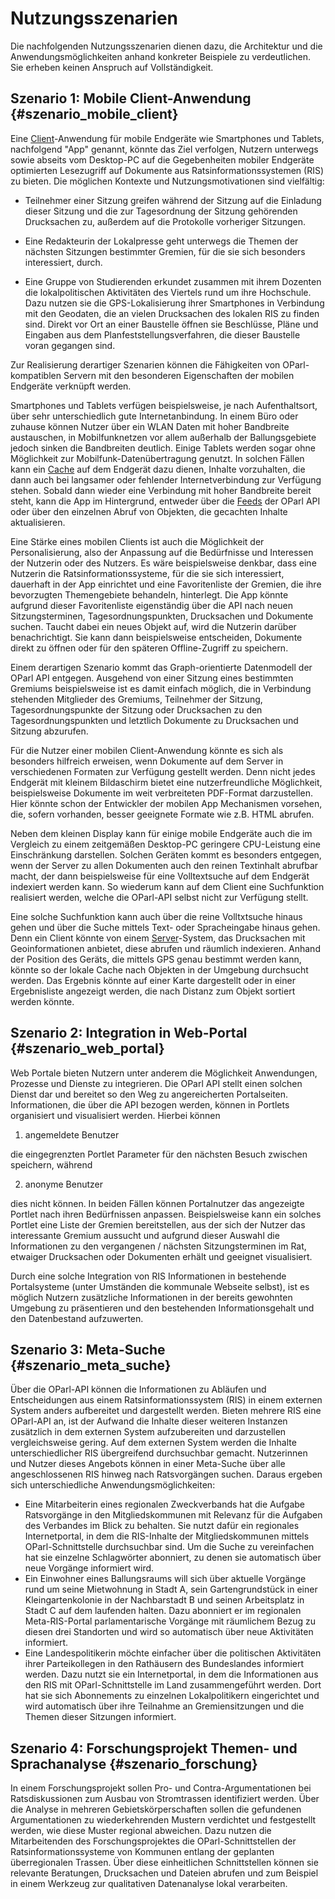 Nutzungsszenarien
=================

Die nachfolgenden Nutzungsszenarien dienen dazu, die Architektur und die
Anwendungsmöglichkeiten anhand konkreter Beispiele zu verdeutlichen. Sie
erheben keinen Anspruch auf Vollständigkeit.

## Szenario 1: Mobile Client-Anwendung {#szenario_mobile_client}

Eine [Client](#client)-Anwendung für mobile Endgeräte wie Smartphones und Tablets,
nachfolgend "App" genannt, könnte das Ziel verfolgen, Nutzern unterwegs
sowie abseits vom Desktop-PC auf die Gegebenheiten mobiler Endgeräte optimierten Lesezugriff auf Dokumente aus
Ratsinformationssystemen (RIS) zu bieten. Die möglichen Kontexte und
Nutzungsmotivationen sind vielfältig:

* Teilnehmer einer Sitzung greifen während der Sitzung auf die Einladung
  dieser Sitzung und die zur Tagesordnung der Sitzung gehörenden
  Drucksachen zu, außerdem auf die Protokolle vorheriger Sitzungen.

* Eine Redakteurin der Lokalpresse geht unterwegs die Themen der nächsten
  Sitzungen bestimmter Gremien, für die sie sich besonders interessiert,
  durch.

* Eine Gruppe von Studierenden erkundet zusammen mit ihrem Dozenten die
  lokalpolitischen Aktivitäten des Viertels rund um ihre Hochschule. Dazu
  nutzen sie die GPS-Lokalisierung ihrer Smartphones in Verbindung mit den
  Geodaten, die an vielen Drucksachen des lokalen RIS zu finden sind. Direkt
  vor Ort an einer Baustelle öffnen sie Beschlüsse, Pläne und Eingaben aus
  dem Planfeststellungsverfahren, die dieser Baustelle voran gegangen sind.

Zur Realisierung derartiger Szenarien können die Fähigkeiten von OParl-kompatiblen
Servern mit den besonderen Eigenschaften der mobilen Endgeräte verknüpft werden.

Smartphones und Tablets verfügen beispielsweise, je nach Aufenthaltsort, über
sehr unterschiedlich gute Internetanbindung. In einem Büro oder zuhause können
Nutzer über ein WLAN Daten mit hoher Bandbreite austauschen, in Mobilfunknetzen
vor allem außerhalb der Ballungsgebiete jedoch sinken die Bandbreiten deutlich.
Einige Tablets werden sogar ohne Möglichkeit zur Mobilfunk-Datenübertragung
genutzt. In solchen Fällen kann ein [Cache](#cache) auf dem Endgerät dazu
dienen, Inhalte vorzuhalten, die dann auch bei langsamer oder fehlender
Internetverbindung zur Verfügung stehen. Sobald dann wieder eine Verbindung
mit hoher Bandbreite bereit steht, kann die App im Hintergrund, entweder über die 
[Feeds](#feeds) der OParl API oder über den einzelnen Abruf von Objekten, die 
gecachten Inhalte aktualisieren.

Eine Stärke eines mobilen Clients ist auch die Möglichkeit der Personalisierung,
also der Anpassung auf die Bedürfnisse und Interessen der Nutzerin oder des Nutzers.
Es wäre beispielsweise denkbar, dass eine Nutzerin die Ratsinformationssysteme,
für die sie sich interessiert, dauerhaft in der App einrichtet und eine Favoritenliste
der Gremien, die ihre bevorzugten Themengebiete behandeln, hinterlegt. Die App
könnte aufgrund dieser Favoritenliste eigenständig über die API nach neuen
Sitzungsterminen, Tagesordnungspunkten, Drucksachen und Dokumente suchen. Taucht
dabei ein neues Objekt auf, wird die Nutzerin darüber benachrichtigt. Sie kann dann
beispielsweise entscheiden, Dokumente direkt zu öffnen oder für den späteren 
Offline-Zugriff zu speichern.

Einem derartigen Szenario kommt das Graph-orientierte Datenmodell der OParl API
entgegen. Ausgehend von einer Sitzung eines bestimmten Gremiums beispielsweise
ist es damit einfach möglich, die in Verbindung stehenden Mitglieder des Gremiums,
Teilnehmer der Sitzung, Tagesordnungspunkte der Sitzung oder Drucksachen zu den
Tagesordnungspunkten und letztlich Dokumente zu Drucksachen und Sitzung abzurufen.

Für die Nutzer einer mobilen Client-Anwendung könnte es sich als besonders hilfreich
erweisen, wenn Dokumente auf dem Server in verschiedenen Formaten zur Verfügung
gestellt werden. Denn nicht jedes Endgerät mit kleinem Bildaschirm bietet eine
nutzerfreundliche Möglichkeit, beispielsweise Dokumente im weit verbreiteten PDF-Format 
darzustellen. Hier könnte schon der Entwickler der mobilen App Mechanismen vorsehen,
die, sofern vorhanden, besser geeignete Formate wie z.B. HTML abrufen.

Neben dem kleinen Display kann für einige mobile Endgeräte auch die im Vergleich zu
einem zeitgemäßen Desktop-PC geringere CPU-Leistung eine Einschränkung darstellen.
Solchen Geräten kommt es besonders entgegen, wenn der Server zu allen Dokumenten auch
den reinen Textinhalt abrufbar macht, der dann beispielsweise für eine Volltextsuche
auf dem Endgerät indexiert werden kann. So wiederum kann auf dem Client eine
Suchfunktion realisiert werden, welche die OParl-API selbst nicht zur Verfügung
stellt.

Eine solche Suchfunktion kann auch über die reine Volltxtsuche hinaus gehen
und über die Suche mittels Text- oder Spracheingabe hinaus gehen. Denn ein Client
könnte von einem [Server](#server)-System, das Drucksachen mit Geoinformationen
anbietet, diese abrufen und räumlich indexieren. Anhand der Position des Geräts,
die mittels GPS genau bestimmt werden kann, könnte so der lokale Cache nach
Objekten in der Umgebung durchsucht werden. Das Ergebnis könnte auf einer Karte
dargestellt oder in einer Ergebnisliste angezeigt werden, die nach Distanz zum
Objekt sortiert werden könnte.

## Szenario 2: Integration in Web-Portal  {#szenario_web_portal}

Web Portale bieten Nutzern unter anderem die Möglichkeit Anwendungen, Prozesse und Dienste zu integrieren. Die OParl API stellt einen solchen Dienst dar und bereitet so den Weg zu angereicherten Portalseiten. Informationen, die über die API bezogen werden, können in Portlets organisiert und visualisiert werden. Hierbei können

1. angemeldete Benutzer 

die eingegrenzten Portlet Parameter für den nächsten Besuch zwischen speichern, während

2. anonyme Benutzer 

dies nicht können. In beiden Fällen können Portalnutzer das angezeigte Portlet nach ihren Bedürfnissen anpassen. Beispielsweise kann ein solches Portlet eine Liste der Gremien bereitstellen, aus der sich der Nutzer das interessante Gremium aussucht und aufgrund dieser Auswahl die Informationen zu den vergangenen / nächsten Sitzungsterminen im Rat, etwaiger Drucksachen oder Dokumenten erhält und geeignet visualisiert. 

Durch eine solche Integration von RIS Informationen in bestehende Portalsysteme (unter Umständen die kommunale Webseite selbst), ist es möglich Nutzern zusätzliche 
Informationen in der bereits gewohnten Umgebung zu präsentieren und den bestehenden Informationsgehalt und den Datenbestand aufzuwerten.


## Szenario 3: Meta-Suche  {#szenario_meta_suche}

Über die OParl-API können die Informationen zu Abläufen und Entscheidungen aus einem Ratsinformationssystem (RIS) in einem externen System anders aufbereitet und dargestellt werden. Bieten mehrere RIS eine OParl-API an, ist der Aufwand die Inhalte dieser weiteren Instanzen zusätzlich in dem externen System aufzubereiten und darzustellen vergleichsweise gering. Auf dem externen System werden die Inhalte unterschiedlicher RIS übergreifend durchsuchbar gemacht. Nutzerinnen und Nutzer dieses Angebots können in einer Meta-Suche über alle angeschlossenen RIS hinweg nach Ratsvorgängen suchen. Daraus ergeben sich unterschiedliche Anwendungsmöglichkeiten:

* Eine Mitarbeiterin eines regionalen Zweckverbands hat die Aufgabe Ratsvorgänge in den Mitgliedskommunen mit Relevanz für die Aufgaben des Verbandes im Blick zu behalten. Sie nutzt dafür ein regionales Internetportal, in dem die RIS-Inhalte der Mitgliedskommunen mittels OParl-Schnittstelle durchsuchbar sind. Um die Suche zu vereinfachen hat sie einzelne Schlagwörter abonniert, zu denen sie automatisch über neue Vorgänge informiert wird.
* Ein Einwohner eines Ballungsraums will sich über aktuelle Vorgänge rund um seine Mietwohnung in Stadt A, sein Gartengrundstück in einer Kleingartenkolonie in der Nachbarstadt B und seinen Arbeitsplatz in Stadt C auf dem laufenden halten. Dazu abonniert er im regionalen Meta-RIS-Portal parlamentarische Vorgänge mit räumlichem Bezug zu diesen drei Standorten und wird so automatisch über neue Aktivitäten informiert.
* Eine Landespolitikerin möchte einfacher über die politischen Aktivitäten ihrer Parteikollegen in den Rathäusern des Bundeslandes informiert werden. Dazu nutzt sie ein Internetportal, in dem die Informationen aus den RIS mit OParl-Schnittstelle im Land zusammengeführt werden. Dort hat sie sich Abonnements zu einzelnen Lokalpolitikern eingerichtet und wird automatisch über ihre Teilnahme an Gremiensitzungen und die Themen dieser Sitzungen informiert.

## Szenario 4: Forschungsprojekt Themen- und Sprachanalyse {#szenario_forschung}

In einem Forschungsprojekt sollen Pro- und Contra-Argumentationen bei Ratsdiskussionen zum Ausbau von Stromtrassen identifiziert werden. Über die Analyse in mehreren Gebietskörperschaften sollen die gefundenen Argumentationen zu wiederkehrenden Mustern verdichtet und festgestellt werden, wie diese Muster regional abweichen. Dazu nutzen die Mitarbeitenden des Forschungsprojektes die OParl-Schnittstellen der Ratsinformationssysteme von Kommunen entlang der geplanten überregionalen Trassen. Über diese einheitlichen Schnittstellen können sie relevante Beratungen, Drucksachen und Dateien abrufen und zum Beispiel in einem Werkzeug zur qualitativen Datenanalyse lokal verarbeiten.  
